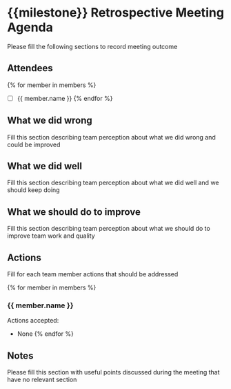 # {{milestone}} Retrospective Meeting Agenda

Please fill the following sections to record meeting outcome

## Attendees
{% for member in members %}
- [ ] {{ member.name }}
  {% endfor %}

## What we did wrong

Fill this section describing team perception about what we did wrong and could be improved

## What we did well

Fill this section describing team perception about what we did well and we should keep doing

## What we should do to improve

Fill this section describing team perception about what we should do to improve team work and quality


## Actions

Fill for each team member actions that should be addressed

{% for member in members %}
### {{ member.name }}

Actions accepted:

- None
  {% endfor %}

## Notes

Please fill this section with useful points discussed during the meeting that have no relevant section
